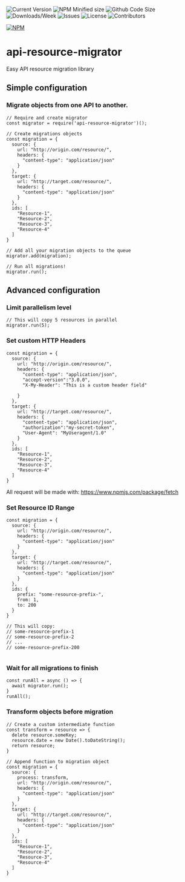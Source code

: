 ![Current Version](https://img.shields.io/npm/v/api-resource-migrator.svg)
![NPM Minified size](https://img.shields.io/bundlephobia/min/api-resource-migrator.svg)
![Github Code Size](https://img.shields.io/github/languages/code-size/wjsc/api-resource-migrator.svg)
![Downloads/Week](https://img.shields.io/npm/dw/api-resource-migrator.svg)
![Issues](https://img.shields.io/github/issues/wjsc/api-resource-migrator.svg)
![License](https://img.shields.io/github/license/wjsc/api-resource-migrator.svg)
![Contributors](https://img.shields.io/github/contributors/wjsc/api-resource-migrator.svg)

[![NPM](https://nodei.co/npm/api-resource-migrator.png)](https://nodei.co/npm/api-resource-migrator)

# api-resource-migrator
Easy API resource migration library

## Simple configuration 
### Migrate objects from one API to another.

```
// Require and create migrator
const migrator = require('api-resource-migrator')();

// Create migrations objects
const migration = {
  source: {
    url: "http://origin.com/resource/",
    headers: {
      "content-type": "application/json"
    }
  },
  target: {
    url: "http://target.com/resource/",
    headers: {
      "content-type": "application/json"
    }
  },
  ids: [
    "Resource-1",
    "Resource-2",
    "Resource-3",
    "Resource-4"
  ]
}

// Add all your migration objects to the queue
migrator.add(migration);

// Run all migrations!
migrator.run();
```

## Advanced configuration

### Limit parallelism level

```
// This will copy 5 resources in parallel
migrator.run(5);
```

### Set custom HTTP Headers

```
const migration = {
  source: {
    url: "http://origin.com/resource/",
    headers: {
      "content-type": "application/json",
      "accept-version":"3.0.0",
      "X-My-Header": "This is a custom header field"
      
    }
  },
  target: {
    url: "http://target.com/resource/",
    headers: {
      "content-type": "application/json",
      "authorization":"my-secret-token",
      "User-Agent": "MyUseragent/1.0"
    }
  },
  ids: [
    "Resource-1",
    "Resource-2",
    "Resource-3",
    "Resource-4"
  ]
}

```

All request will be made with: https://www.npmjs.com/package/fetch

### Set Resource ID Range

```
const migration = {
  source: {
    url: "http://origin.com/resource/",
    headers: {
      "content-type": "application/json"
    }
  },
  target: {
    url: "http://target.com/resource/",
    headers: {
      "content-type": "application/json"
    }
  },
  ids: {
    prefix: "some-resource-prefix-",
    from: 1,
    to: 200
  }
}

// This will copy:
// some-resource-prefix-1
// some-resource-prefix-2
// ...
// some-resource-prefix-200


```

### Wait for all migrations to finish

```
const runAll = async () => {
  await migrator.run();
}
runAll();
```

### Transform objects before migration

```
// Create a custom intermediate function
const transform = resource => {
  delete resource.someKey;
  resource.date = new Date().toDateString();
  return resource;
}

// Append function to migration object
const migration = {
  source: {
    process: transform,
    url: "http://origin.com/resource/",
    headers: {
      "content-type": "application/json"
    }
  },
  target: {
    url: "http://target.com/resource/",
    headers: {
      "content-type": "application/json"
    }
  },
  ids: [
    "Resource-1",
    "Resource-2",
    "Resource-3",
    "Resource-4"
  ]
}

```
